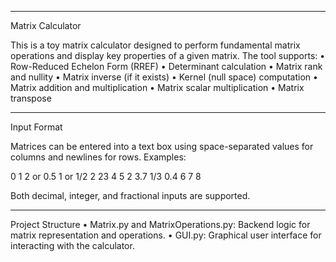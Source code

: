 
___________________________________________________________________________________________________________________________________________

Matrix Calculator

This is a toy matrix calculator designed to perform fundamental matrix operations and display key properties of a given matrix. The tool supports:
	•	Row-Reduced Echelon Form (RREF)
	•	Determinant calculation
	•	Matrix rank and nullity
	•	Matrix inverse (if it exists)
	•	Kernel (null space) computation
	•	Matrix addition and multiplication
	•	Matrix scalar multiplication
 	•	Matrix transpose
 
___________________________________________________________________________________________________________________________________________

Input Format

Matrices can be entered into a text box using space-separated values for columns and newlines for rows. Examples:

0 1 2       or      0.5 1       or      1/2 2
23 4 5              2 3.7               1/3 0.4
6 7 8

Both decimal, integer, and fractional inputs are supported.


___________________________________________________________________________________________________________________________________________

Project Structure
	•	Matrix.py and MatrixOperations.py: Backend logic for matrix representation and operations.
	•	GUI.py: Graphical user interface for interacting with the calculator.

